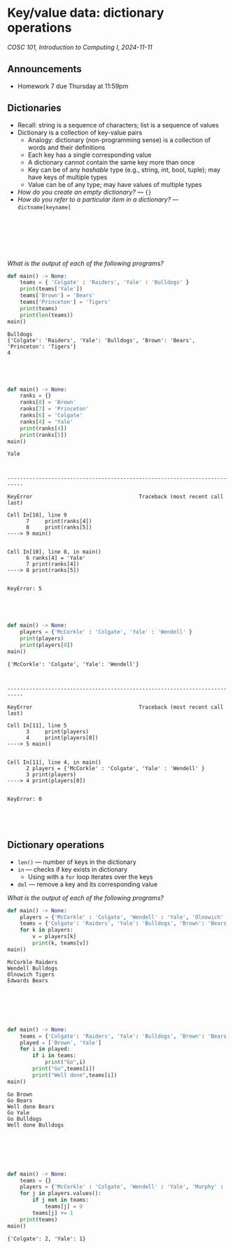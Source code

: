 # Key/value data: dictionary operations
_COSC 101, Introduction to Computing I, 2024-11-11_

## Announcements
* Homework 7 due Thursday at 11:59pm

## Dictionaries

* Recall: string is a sequence of characters; list is a sequence of values
* Dictionary is a collection of key-value pairs
    * Analogy: dictionary (non-programming sense) is a collection of words and their definitions
    * Each key has a single corresponding value
    * A dictionary cannot contain the same key more than once
    * Key can be of any *hashable* type (e.g., string, int, bool, tuple); may have keys of multiple types
    * Value can be of any type; may have values of multiple types
* *How do you create an empty dictionary?* — `{}`
* *How do you refer to a particular item in a dictionary?* — `dictname[keyname]`

```







```

*What is the output of each of the following programs?*


```python
def main() -> None:
    teams = { 'Colgate' : 'Raiders', 'Yale' : 'Bulldogs' }
    print(teams['Yale'])
    teams['Brown'] = 'Bears'
    teams['Princeton'] = 'Tigers'
    print(teams)
    print(len(teams))
main()
```

    Bulldogs
    {'Colgate': 'Raiders', 'Yale': 'Bulldogs', 'Brown': 'Bears', 'Princeton': 'Tigers'}
    4


```




```


```python
def main() -> None:
    ranks = {}
    ranks[8] = 'Brown'
    ranks[7] = 'Princeton'
    ranks[6] = 'Colgate'
    ranks[4] = 'Yale'
    print(ranks[4])
    print(ranks[5])
main()
```

    Yale



    ---------------------------------------------------------------------------

    KeyError                                  Traceback (most recent call last)

    Cell In[10], line 9
          7     print(ranks[4])
          8     print(ranks[5])
    ----> 9 main()


    Cell In[10], line 8, in main()
          6 ranks[4] = 'Yale'
          7 print(ranks[4])
    ----> 8 print(ranks[5])


    KeyError: 5


```




```


```python
def main() -> None:
    players = {'McCorkle' : 'Colgate', 'Yale' : 'Wendell' }
    print(players)
    print(players[0])
main()
```

    {'McCorkle': 'Colgate', 'Yale': 'Wendell'}



    ---------------------------------------------------------------------------

    KeyError                                  Traceback (most recent call last)

    Cell In[11], line 5
          3     print(players)
          4     print(players[0])
    ----> 5 main()


    Cell In[11], line 4, in main()
          2 players = {'McCorkle' : 'Colgate', 'Yale' : 'Wendell' }
          3 print(players)
    ----> 4 print(players[0])


    KeyError: 0


```




```

## Dictionary operations

* `len()` — number of keys in the dictionary
* `in` — checks if key exists in dictionary
    * Using with a `for` loop iterates over the keys
* `del` — remove a key and its corresponding value

*What is the output of each of the following programs?*


```python
def main() -> None:
    players = {'McCorkle' : 'Colgate', 'Wendell' : 'Yale', 'Olnowich' : 'Princeton' , 'Edwards' : 'Brown'}
    teams = {'Colgate': 'Raiders', 'Yale': 'Bulldogs', 'Brown': 'Bears', 'Princeton': 'Tigers'}
    for k in players:
        v = players[k]
        print(k, teams[v])
main()
```

    McCorkle Raiders
    Wendell Bulldogs
    Olnowich Tigers
    Edwards Bears


```






```


```python
def main() -> None:
    teams = {'Colgate': 'Raiders', 'Yale': 'Bulldogs', 'Brown': 'Bears', 'Princeton': 'Tigers'}
    played = ['Brown', 'Yale']
    for i in played:
        if i in teams:
            print("Go",i)
        print("Go",teams[i])
        print("Well done",teams[i])
main()
```

    Go Brown
    Go Bears
    Well done Bears
    Go Yale
    Go Bulldogs
    Well done Bulldogs


```






```


```python
def main() -> None:
    teams = {}
    players = {'McCorkle' : 'Colgate', 'Wendell' : 'Yale', 'Murphy' : 'Colgate'}
    for j in players.values():
        if j not in teams:
            teams[j] = 0
        teams[j] += 1
    print(teams)
main()
```

    {'Colgate': 2, 'Yale': 1}


```






```
